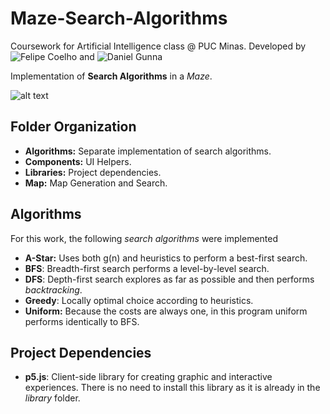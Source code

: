 # Maze-Search-Algorithms
Coursework for Artificial Intelligence class @ PUC Minas. Developed by ![Felipe Coelho](https://github.com/Lodur03) and ![Daniel Gunna](https://github.com/DanielGunna)


Implementation of **Search Algorithms** in a *Maze*.

![alt text](https://i.imgur.com/bC8yRer.png)


## Folder Organization
- **Algorithms:** Separate implementation of search algorithms.
- **Components:** UI Helpers.
- **Libraries:** Project dependencies.
- **Map:** Map Generation and Search.

## Algorithms
For this work, the following *search algorithms* were implemented
- **A-Star:** Uses both g(n) and heuristics to perform a best-first search.
- **BFS**: Breadth-first search performs a level-by-level search.
- **DFS**: Depth-first search explores as far as possible and then performs *backtracking*.
- **Greedy**: Locally optimal choice according to heuristics.
- **Uniform:** Because the costs are always one, in this program uniform performs identically to BFS.

## Project Dependencies
- **p5.js**:  Client-side library for creating graphic and interactive experiences. There is no need to install this library as it is already in the *library* folder.

